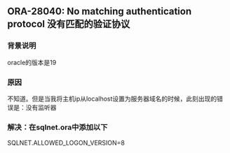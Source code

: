 ## ORA-28040: No matching authentication protocol 没有匹配的验证协议

### 背景说明

oracle的版本是19  

### 原因

不知道。但是当我将主机ip从localhost设置为服务器域名的时候，此刻出现的错误是：没有监听器

### 解决：在sqlnet.ora中添加以下

SQLNET.ALLOWED_LOGON_VERSION=8 


